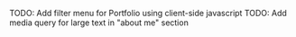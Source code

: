 TODO: Add filter menu for Portfolio using client-side javascript
TODO: Add media query for large text in "about me" section